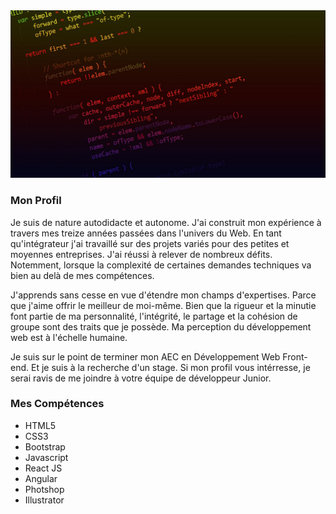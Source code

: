 

<img src="https://github.com/CreasyDev/CreasyDev/blob/main/gitHubProfile2.jpg" />

<h3>Mon Profil</h3>

<p>
  Je suis de nature autodidacte et autonome. J'ai construit mon expérience à travers mes treize années passées dans l'univers du Web. En tant qu'intégrateur j'ai travaillé sur des   projets variés pour des petites et moyennes entreprises. J'ai réussi à relever de nombreux défits. Notemment, lorsque la complexité de certaines demandes techniques va bien au     delà de mes compétences.

  J'apprends sans cesse en vue d'étendre mon champs d'expertises. Parce que j'aime offrir le meilleur de moi-même. Bien que la rigueur et la minutie font partie de ma                personnalité, l'intégrité, le partage et la cohésion de groupe sont des traits que je possède. Ma perception du développement web est à l'échelle humaine.
</p>

<p>
  Je suis sur le point de terminer mon AEC en Développement Web Front-end. Et je suis à la recherche d'un stage. Si mon profil vous intérresse, je serai ravis de me joindre à        votre équipe de développeur Junior.
</p>

<h3>Mes Compétences</h3>

<ul>
  <li>HTML5</li>
  <li>CSS3</li>
  <li>Bootstrap</li>
  <li>Javascript</li>
  <li>React JS</li>
  <li>Angular</li>
  <li>Photshop</li>
  <li>Illustrator</li>
</ul>

